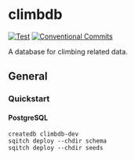 # climbdb

[![Test](https://github.com/lgrosz/climb-pg/actions/workflows/test.yaml/badge.svg)](https://github.com/lgrosz/climb-pg/actions/workflows/test.yaml)
[![Conventional Commits](https://img.shields.io/badge/Conventional%20Commits-1.0.0-%23FE5196?logo=conventionalcommits&logoColor=white)](https://conventionalcommits.org)

A database for climbing related data.

## General

### Quickstart

#### PostgreSQL

```
createdb climbdb-dev
sqitch deploy --chdir schema
sqitch deploy --chdir seeds
```

